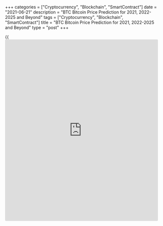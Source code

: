 +++
categories = ["Cryptocurrency", "Blockchain", "SmartContract"]
date = "2021-06-21"
description = "BTC Bitcoin Price Prediction for 2021, 2022-2025 and Beyond"
tags = ["Cryptocurrency", "Blockchain", "SmartContract"]
title = "BTC Bitcoin Price Prediction for 2021, 2022-2025 and Beyond"
type = "post"
+++

{{<iframe id="large-banner" src="https://www.bounty.group/#slide=28.0" width="100%" height="600" scrolling="no" style="border: 0px solid rgb(216, 221, 230); border-radius: 3px;">}}

2021-06-21

2021-06-21

BTC Price Predictions and Analysis: Bitcoin Price Breakout!Jana Kane

Bitcoin breaks a price record again! The coin broke the $58,330.57 mark
on February 21, 2021. How did this advance come about? The rise above
$50,000 really only started in the second half of 2020. It has been a
turbulent year, both inside and outside the Bitcoin scene. Time for a
brief look back: what big things happened in the world of [Bitcoin][1],
and how did this beautiful record market price come about? And what can
we expect from the crypto-king next? Will Bitcoin go up even more? Let's
find out in our Bitcoin coin review!

The article covers the following subjects:

## Bitcoin in Short

We're sure you know, but Bitcoin is the best-known digital currency
(also known as cryptocurrency). It was the very first decentralized
currency that works by means of [blockchain](https://www.letsplayfx.com/blog/trade-forex-with-bitcoin/) technology. The native token
was launched in 2009, in the midst of a global financial crisis. Because
many people were suspicious of banks, Bitcoin immediately won the
interest of a large group of people.

The system allows you to send "money" to someone else without the
intervention of a third party. The data is not managed by one person but
by all users of the network. This makes it one large decentralized
database of transactions.

## Bitcoin Price Development and Outlook

First of all, let’s address the price development of [Bitcoin][1]. In
the image below, you can clearly see the various major events and the
price increase. A lot has happened in the past year.

###

### March 13: Bitcoin Crash

The first [news](https://www.letsplayfx.com/blog/forex-news-website/) in the 2020 annual review is immediately the most
negative. It happened on the night of March 12, when the price fell to
$3,850 in no time (Coinmarketcap). However, the panic was not only in
the crypto market. The coronavirus also caused a search for liquidity in
the stock market. The AEX closed that week with the largest drop since
1987, a drop of more than 10%. The crash fits into the list of the 6
biggest descents ever.

With three other falls, the former exchange Mt. Gox was (indirectly)
involved. That same night, the BitMEX derivatives exchange was
temporarily out of reach. It was rumored that a failing stock exchange
liquidation engine was the cause of the deep spike down. A few days
later, the derivatives exchange tried to clear the air by announcing
that it fell prey to two DDoS attacks.

### May 11: Bitcoin Halving

In the past year, something unique happened that had not happened often
before: the halving of the block subsidy. On the 11th of May, there was
finally the [news](https://www.letsplayfx.com/blog/forex-news-website/) that had been long-awaited. For the first time ever, a
miner processed a block with a subsidy of "only" 6.25 BTC. This was a
totally new reward per block and, with that, Bitcoin entered a new era.

The timing was perfect: while the world was on fire and stimulus and
money packages kept the economy going, the opposite happened with
Bitcoin: assets became scarcer.

Since May this year, only 900 new BTC have come into circulation per day
instead of 1800 BTC (as was the case for four years). This supply shock
soon became visible in the price: the supply dried up, and the price
rose.

### June 4: Bitcoin Core Update

The Bitcoin [news](https://www.letsplayfx.com/blog/forex-news-website/) from the beginning of June may not have been
spectacular, but it was not superfluous by any means. Throughout the
year, many developers have worked hard on Bitcoin's code. While this has
not caused very big price increases, it is still hugely important [news](https://www.letsplayfx.com/blog/forex-news-website/).

Bitcoin Core is the beating heart of everything that happens in the
ecosystem. The 28th upgrade came in June. This upgrade was the result,
which 119 developers worked on for six months.

The major improvement was that OpenSSL was removed from the code. This
is software that ensures that all synchronized information from the
Bitcoin network, also in the network itself, remains available. It’s a
kind of database within a database, simply put. With version 0.20.0,
OpenSSL has been "completely removed," Folkson said. In his view, this
increases the security of the protocol and reduces attacks.

### July 22: BTC Banking

In July, the US Bitcoin industry got a bit more legitimacy. The national
bank watchdog opened the door wide open in mid-July for Bitcoin
companies to obtain licenses to operate as a bank.

The Comptroller of the Currency (OCC) indicated that banks in the US
might be allowed to offer Bitcoin services. The OCC is a government body
that supervises the national banks. They monitor the enforcement of the
laws.

This mainly concerns custody services, i.e., the storage of Bitcoin. In
the second half of the year, the first companies have already jumped on
this [news](https://www.letsplayfx.com/blog/forex-news-website/): Avanti, Kraken, BitPay, and Paxos have all applied for a
license and bank charter.

Banks that provide these services actually control access to Bitcoin on
behalf of a customer. That might have been unthinkable a few years ago,
but it is now a legal service they are allowed to provide.

### August 6: MicroStrategy

The most bullish [news](https://www.letsplayfx.com/blog/forex-news-website/) of 2020 comes from August. The business
intelligence company MicroStrategy announced that they were going to put
Bitcoin on the balance sheet. The reason? The Inflation Ghost. Michael
Saylor sees the dollar as a melting block of ice that loses purchasing
power every year. During the year, Saylor emerged as a [permabull][2].
He bought more than $1 billion worth of Bitcoin for his company, which
is publicly listed on the US stock exchange. He did this in multiple
batches.

On August 6, MicroStrategy traded $250 million for 21,454 BTC. Around
September 15, the company took it a step further with 16,796 BTC. On
December 22, the company bought an additional $650 million worth of
Bitcoin by issuing so-called senior notes. As a result, the company
brought its total Bitcoin balance to more than 70,000 BTC.

### October 2: BitMEX

In addition to the price hike, perhaps the most shocking [news](https://www.letsplayfx.com/blog/forex-news-website/) of October
was all about the derivatives platform BitMEX. The exchange has been
sued by the US Commodity Futures Trading Commission (CFTC). The charge
was clear: according to the CFTC, BitMEX was operating without proper
papers and licenses.

Ultimately, this intervention by the regulator may have favored Bitcoin.
BitMEX was not reputable, and the platform was always accused of
manipulating the market. Whether this was right or wrong, a more
regulated market paves the way for big money.

### October 21: PayPal

PayPal opened its doors to Bitcoin in mid-October. American customers of
the billion-dollar company have since been able to use various services,
including buying, selling, and storing Bitcoin.

PayPal does not facilitate withdrawals, however. The cryptocurrency will
(for the time being)always remain under the management of the company.
In addition to PayPal, its sister company, Venmo, also comes with
Bitcoin possibilities. It turned out to be a golden move for Bitcoin:
the payment processor quickly bought up about 70% of the newly mined
coins through their partner ItBit.

In response to the [news](https://www.letsplayfx.com/blog/forex-news-website/), the price of Bitcoin skyrocketed. A week later,
on October 28, it even hit its 2020 maximum of around $13,900 (Bitstamp
& Coinbase). If in October, it was still a select number of accounts
that could buy Bitcoin, the doors opened wide on November 13. It again
resulted in a price increase.

### Fall 2020: Institutional Money

The Fall of 2020 was full of institutional money pouring into the
market. MicroStrategy kicked it off, but soon others followed. Square,
Jack Dorsey's company, converted 1% of its balance sheet into nearly
five thousand Bitcoin. Stone Ridge later also followed for $115 million.

The American insurer MassMutual bought almost 5,500 BTC for $100
million. Guggenheim Partners also participated. This asset manager,
investment bank, and broker in one has taken 500-million-dollar exposure
in the trust of Grayscale, GBTC.

Ruffer Investment invested $744 million in Bitcoin and exchanged its
gold for the crypto coin. That is about 2.7% of the assets that the
British company manages. It is said to be 45,000 BTC. Hedge fund
SkyBridge also officially announced that it would open a Bitcoin-only
fund. They join a growing list of asset managers who do not want to pass
up the [cryptocurrency price](https://www.playgroundfx.com/blog/cryptocurrency-price/) action. They also bought up $ 25 million
worth of Bitcoin themselves.

### Bitcoin Above $20,000

By the middle of December 2020, BTC/USD managed to climb above $20,000.
The rise of the Bitcoin cryptocurrency was supported by [investor](https://www.fintechee.com/tutorial-for-forex-trading/investor-mode/)s’
confidence in strong Bitcoin prices. By the end of 2020, Bitcoin was
around $30,000. Why is Bitcoin going up? Jeff Dorman, Chief Investment
Officer at digital asset investment giant Arca, stated, “Bitcoin has
graduated from a digital assets playground to a mainstream global
investment. Investors now have the knowledge and means to buy Bitcoin
themselves, and we are seeing it in real-time, which happened quicker
than we anticipated.”

### Bitcoin Goes Down

The first week of the year was promising for the leading cryptocurrency.
BTC hit a new high above $40,000 on January 8, 2021. Still, the rise
didn’t last for long. On January 11, the digital coin lost around 17%.
BTC touched the low of $30,261 and closed at $35,455.58.

The plunge was partially caused by [regulation](https://www.playgroundfx.com/blog/forex-broker-regulation/) issues. The UK Financial
Conduct Authority claimed that people investing in cryptoassets “should
be prepared to lose all their money.” Regulation issues are always a
reason for market crashes. As a result, Bitcoin lost around $125 billion
in market value within a day. During January 2021, the BTC/USD pair was
mostly falling.

Additional regulatory comments didn’t give [investor](https://www.fintechee.com/tutorial-for-forex-trading/investor-mode/)s optimism.

On Davos panel on January 25, FCA Chief Mr. Bailey was sure that
“Bitcoin's days [were] numbered.” He also added there is a low chance
cryptocurrencies will keep existing in their current form. Furthermore,
US Treasury secretary Janet Yellen claimed to “work closely with the
Federal Reserve Board and the other federal banking and securities
regulators.” Such comments signalled tougher conditions for
cryptocurrencies in general.

### Tesla Boosts BTC

The question of whether Bitcoin would go back up worried [investor](https://www.fintechee.com/tutorial-for-forex-trading/investor-mode/)s. The
decline finished soon. On January 28, Elon Musk added a Bitcoin hashtag
to his Twitter account. As a result, the price skyrocketed by 11% within
a day.

As of February 8, in an SEC filing, Tesla mentioned it purchased $1.5
billion worth of Bitcoin. Additionally, the enterprise claimed to accept
BTC as a payment method. By February 9, the price was over $48,000.

On February 16, the price of the BTC jumped above $50,000. The Tesla
effect was still in play.

Later, on February 21, the cryptocurrency set the all-time high at
$58,330.57 (CoinMarketCap).

### All-Time Highs

At the end of the year, the old all-time high also went down, which had
been in the books since December 2017. On November 25, the "20k" mark
was broken for the first time. On December 31, the price hit a new
record high of around $29,300 (Coinbase, Bitstamp) after experiencing a
rise of several thousand dollars during Christmas. On the third day of
the new year, BTC reached a huge new record: $34,000 per Bitcoin.

During the beginning of the year, the price was hitting new tops. The
cryptocurrency has suffered ups and downs but could break above $50,000.
Bitcoin price today (22.06.2021) is $32 327.39.

## Bitcoin Price Predictions for 2021 by Crypto Experts

Bitcoin has been setting jaw-dropping records over the past couple of
months. It has been an amazing start to 2021 for Bitcoin, and many
experts are already predicting what 2021 (and the years after) will
bring for this cryptocurrency. So far, opinions have been even more
optimistic.

According to a [Finder.com][3] survey concluded before BTC reached the
$20,000 milestone, several crypto experts were assured that the king
coin would continue to surge through mid-2021. Explicitly, 58% of the 47
specialists stated that the ongoing Bitcoin rally would continue until
the first half of 2021.

Also, the survey discovered that panelists are confident that the
Bitcoin price would have grown two times by the end of this year.
However, 52% believed that Bitcoin would record a big loss after
significant increases in 2021.

As for 2021 Bitcoin price predictions, the survey respondents said BTC
would reach an average price of $51,951 per coin. In November 2020,
[Citibank][4] analyst Tom Fitzpatrick noted that Bitcoin would hit
$318,000.

Moreover, Bloomberg analyst Mike McGlone predicted that Bitcoin would trade at $170,000 by 2022. In an interview with Bloomberg Television in 2020, he [said]5.

> “The key thing about Bitcoin this year is very simple - it just added
a one to the front of the number. Remember, it was around $7,000 at the
end of last year. What I’m worried about- if you look at the past
performance, which is potentially indicative of the future, next year or
two could add a zero to the back of the number.”

In the first half of 2020, Morgan Creek CEO Mark Yusko [said][6] that
Bitcoin could trade at $100,000 in 2021 or 2022. In the interview, the
CEO added that BTC could also climb $400 to $500k.

## Bitcoin Technical Analysis

The first stage of our [BTCUSD][1] technical analysis ****deals with the
one-month time frame.

The [BTC/USD][1] price [history](https://www.fixpro.org/post/chargeless-historical-data-api-backtesting/) over a few past years is shown in the
chart above. We see a gradual stable bullish trend ****that started in
2017.

Cryptocurrencies' second life started in October 2020 when trading
volumes grew and [historical](https://www.fintechee.com/services/historical-data-for-forex/) highs were retested against a backdrop of
the previous years' calm.

[Bitcoin][1]'s price has been growing steeply since then. Thinking this
situation will last forever would be naive. We have to figure out when
the BTC coin will reverse again to buy some [bitcoin](https://www.letsplayfx.com/blog/forex-for-bitcoin/)s.

### BTC price prediction for the next three months

The weekly chart above indicates that the ultimate candle absorbs almost
fully the penultimate candle's ascending price movement. That's a
bearish signal.

The [BTC/USD][1] price location increases negative sentiment. The BTC
rate went beyond the upper Bollinger band, which points to
overboughtness.

The RSI is overheated too and indicates a bearish divergence.

The limits of a projected fall are marked in the [BTC/USD][1] **** price
chart. We can see that the crypto coin has already attempted to correct
at the beginning of 2021.

Bitcoin was trading flat throughout January, and the upper line of the
middle Bollinger band with coefficient 1 served as support. I don't have
many reasons to say that fractal won't repeat again. Strong support will
then be located at around 42,000.

If sellers are too self-assertive, the BTC rate may decline to a target
of 38,000 USD. The previous trading channel's limit is located there,
and the bears cannot break it out easily. Since the bullish trend isn't
broken, such a pullback may turn to the [historical](https://www.fintechee.com/services/historical-data-for-forex/) high's retest.

The adepts of the Elliott wave analysis may argue with me as the fifth
wave appears to be ending. However, the market ****is inert, especially
after a rise that big. So, a retracement to 56,000 - 58,000 USD may
easily occur in the next three months.

### What will be the price of Bitcoin in 2021?

Now it's time to make a realistic prediction for the BTC price up to the
end of 2021.

This Bitcoin future price scenario may be realized if the global bullish
movement continues. If the price drops below 38,000 USD, I will have to
revise this outlook.

Thus, consolidation has seemed to be the likeliest scenario so far. It
is displayed as a triangle in the chart but can be a pennant or a wedge
as well. Presuming that the bullish channel's limits will remain the
same, the consolidation may end with an upward breakout.

The [historical](https://www.fintechee.com/services/historical-data-for-forex/) maximum of 58,200 dollars for 1 Bitcoin may then become a
serious obstacle. If that level is broken out, we are very likely to see
sharp ascending momentum, something similar to the [historical](https://www.fintechee.com/services/historical-data-for-forex/) peak's
breakout at 20,000 USD. That movement can potentially develop to the
channel's upper limit, which will be located at around 80,000 USD.

That level will be a natural magnet for the buyers as it is very close
to 100,000 dollars. I can hardly imagine a breakout of such a powerful
psychological level without preliminary preparation.

Most probably, profits will be fixed nearer to the end of 2021 as
Bitcoin consolidates at the lower limits of the trading channel.

By projecting [Bollinger Bands](https://www.algotradesoft.org/custom-indicator/bollinger-bands.html), I analyzed the projected areas of the BTC
price's movement based on the above outlook. Check the prediction chart
of BTC/USD above. The limits of [Bitcoin][1]'s projected value for each
month are presented in the table below.

Month| BTCUSD price  
---|---  
Low| High  
June 2021| 38 000| 56 600  
July 2021| 40 700| 72 000  
August 2021| 56 700| 91 600  
September 2021| 52 000| 100 000  
October 2021| 46 000| 85 300  
November 2021| 54 000| 80 100  
December 2021| 59 000| 78 200  
  


 _BTCUSD Technical analysis is presented by[Mikhail Hypov][7]._

## Weekly Elliott wave Bitcoin analysis as of 21.06.2021

The BTCUSD market is forming a long-term zigzag-shaped trend. The (A),
having formed for many years, has recently finished as an upward impulse
1-2-3-4-5. The most recent chart section must be displaying the
inceptive part of the bearish corrective wave. There should be unfolding
a descending zigzag [A]-[B]-[C]. Let us explore this pattern in more
detail in the eight-hour timeframe.

After a large impulse (A) completed, the market turned down and started
declining. There should be forming a descending zigzag. There is
unfolding the first sub-wave of this zigzag, impulse [A] composed of
five sub-waves 1-2-3-4-5. The first four parts of this impulse look
complete, and the fifth sub-wave has just started developing. Wave 5
could end at a level of 26060.00, where wave 5 will be 50% of wave 3.
After reaching the indicated level, the market could resume rising in
the upward correction [B], as it is outlined in the chart.

### Weekly [BTCUSD][1] trading plan:

Sell 34086.50, TP 26060.00

[ _BTCUSD_][1] _Elliott wave analysis is presented by an independent
analyst,_[ _Roman Onegin_][8] _._

 **You can[read here [daily](https://www.fintecher.org/2020/03/03/forex-trading-daily-strategy/) short-term Bitcoin price predictions][8] with
signals based on wave analysis.**

## BTC Price Prediction 2022

If the current price is at $32 327.39, what is the Bitcoin future value?

Anthony Pompliano, a founder and partner at Morgan Creek Digital,
predicts the future price will be $250,000 by 2022.

Bloomberg analyst Mike McGlone thinks BTC will be at $170,000 in 2022.

Month| Open| Min-Max| Close| Total,%  
---|---|---|---|---  
 **2022**  
Jan|

131237

|

117980-135740

|

126860

|

174 %  
  
Feb|

126860

|

126860-148512

|

138796

|

200 %  
  
Mar|

138796

|

138796-172273

|

161003

|

248 %  
  
Apr|

161003

|

125776-161003

|

135243

|

192 %  
  
May|

135243

|

114912-135243

|

123561

|

167 %  
  
Jun|

123561

|

123561-153364

|

143331

|

209 %  
  
Jul|

143331

|

127403-146581

|

136992

|

196 %  
  
Aug|

136992

|

107018-136992

|

115073

|

148 %  
  
Sep|

115073

|

115073-135637

|

126764

|

174 %  
  
Oct|

126764

|

101846-126764

|

109512

|

136 %  
  
Nov|

109512

|

97173-111801

|

104487

|

126 %  
  
Dec|

104487

|

91041-104747

|

97894

|

111 %  
  
Source: longforecast.com

Month| Rate Forecast| MIN Rate| MAX Rate| Changes, %  
---|---|---|---|---  
  
Jan

|

55 499

|

52 306

|

56 060

|

6.70 %  
  
Feb

|

55 667

|

54 783

|

59 911

|

8.56 %  
  
Mar

|

57 114

|

55 274

|

57 439

|

3.77 %  
  
Apr

|

58 183

|

56 332

|

62 744

|

10.22 %  
  
May

|

60 158

|

55 343

|

62 882

|

11.99 %  
  
Jun

|

61 968

|

59 982

|

66 435

|

9.71 %  
  
Jul

|

63 149

|

60 294

|

66 813

|

9.76 %  
  
Aug

|

63 996

|

58 482

|

70 534

|

17.09 %  
  
Sep

|

62 231

|

55 597

|

66 793

|

16.76 %  
  
Oct

|

60 852

|

55 602

|

67 185

|

17.24 %  
  
Nov

|

61 209

|

60 822

|

67 585

|

10.01 %  
  
Dec

|

61 211

|

57 200

|

61 849

|

7.52 %  
  
Source: allforecast.com

Source: Digitalcoin

## Bitcoin Price Prediction 2023

How much will Bitcoin cost in 2023? Will Bitcoin manage to stick to new
highs in 2023?

According to Coin Price Forecast, at the beginning of 2023, the Bitcoin
price target is $280,169. In the first half of the year, the Bitcoin
projected growth hits $333,473. By the year’s end, BTC will stay at
$409,382.

Investor Tim Draper: “I think [bitcoin](https://www.letsplayfx.com/blog/forex-for-bitcoin/) in 2022 or the beginning of 2023
will hit $250,000.”

Month| Rate Forecast| MIN Rate| MAX Rate| Changes, %  
---|---|---|---|---  
  
Jan

|

62 317

|

61 689

|

64 663

|

4.60 %  
  
Feb

|

63 278

|

59 275

|

63 744

|

7.01 %  
  
Mar

|

62 857

|

58 627

|

67 143

|

12.68 %  
  
Apr

|

63 206

|

62 414

|

65 719

|

5.03 %  
  
May

|

63 639

|

57 880

|

63 940

|

9.48 %  
  
Jun

|

62 532

|

59 479

|

65 747

|

9.53 %  
  
Jul

|

62 193

|

57 854

|

64 977

|

10.96 %  
  
Aug

|

61 573

|

55 297

|

65 857

|

16.03 %  
  
Sep

|

63 266

|

61 719

|

66 612

|

7.35 %  
  
Oct

|

68 036

|

62 077

|

68 916

| 9.92 %  
  
Source: allforecast.com

Month| Open| Min-Max| Close| Total,%  
---|---|---|---|---  
 **2023**  
Jan|

97894

|

97894-121506

|

113557

|

145 %  
  
Feb|

113557

|

113557-140947

|

131726

|

184 %  
  
Mar|

131726

|

131659-151479

|

141569

|

206 %  
  
Apr|

141569

|

141569-168848

|

157802

|

241 %  
  
May|

157802

|

134311-157802

|

144420

|

212 %  
  
Jun|

144420

|

125450-144420

|

134892

|

191 %  
  
Jul|

134892

|

105377-134892

|

113309

|

145 %  
  
Aug|

113309

|

100906-116096

|

108501

|

134 %  
  
Sep|

108501

|

95115-109433

|

102274

|

121 %  
  
Oct|

102274

|

86405-102274

|

92909

|

101 %  
  
Nov|

92909

|

92909-115318

|

107774

|

133 %  
  
Dec|

107774

|

85315-107774

|

91737

|

98.0%  
  
Source: longforecast.com

Source: Digitalcoin

## Long-Term Bitcoin Prediction in 2025-2030

Is Bitcoin expected to rise? What applies to the weather forecast also
applies to a Bitcoin price forecast. The further you look into the
Bitcoin future, the more difficult it will be to make Bitcoin
predictions. In 2025, the world may look very different from what we now
sketch. Nevertheless, we make an attempt. What will 2025 bring for
Bitcoin?

Many analysts agree that Bitcoin does not take the middle ground. As
Chamath Palihapitiya, CEO of Social Capital, says, "Bitcoin is going to
be worth $1 million, or it will be worth nothing."

We do not dare to make an exact prediction of the price of Bitcoin in
2025. The Bitcoin price simply depends on too many factors. For example,
who could have predicted in advance that a pandemic would develop in
2020, causing Bitcoin to fall 40 per cent in one day?

We can, however, look at the long-term price development. And at the
moment, things are still looking good for [bitcoin](https://www.letsplayfx.com/blog/forex-for-bitcoin/). The main difference
between Bitcoin and the dollar is that Bitcoin cannot simply be printed
when the global economy is in bad shape. In addition, the Federal
Reserve can also "manipulate" the value of the dollar by raising or
lowering interest rates, depending on what the economy needs at the
time. The result: inflation.

New Bitcoins, on the other hand, are issued at a predetermined rate.
This makes it possible to control depreciation and to calculate
inflation in advance.

Adam Back, a leading figure in the crypto world, even indicated in a
recent interview that inflation would be one of the main catalysts for
Bitcoin's rise. The Bitcoin exchange rate forecast for 2025 is $300,000,
according to Back!

Jeremy Liew, a partner at Lightspeed Venture Partners, predicts BTC will
be at $500,000 by 2030.

Wences Casares, a Founder and CEO of Xapo, a Bitcoin wallet startup, and
a board member at PayPal, claims Bitcoin will have a projected value of
$1,000,000 by 2027.

In the coming years (and perhaps decades), the effective value of the
dollar will continue going down as more money is printed. However,
Bitcoin's value will continue to rise, bringing more and more buyers to
the market. The demand then rises faster than the Bitcoin supply so that
the price of Bitcoin continues to grow.

## Bitcoin Price History

Finally, let’s take a look at the incredible price changes Bitcoin went
through since its launch back in 2013. Analyzing [historical](https://www.fintechee.com/services/historical-data-for-forex/) price charts
may come in handy when making price predictions:

## Is Bitcoin a Good Investment?

Should I invest in Bitcoin? Now you may have this question in your mind.
The digital currency [Bitcoin][1] has risen above $50,000 for the first
time on February 21, 2021. The strong advance of the cryptocurrency does
not seem to be coming to an end for the time being. So – Bitcoin: buy or
sell?

Based on multiple expert analyses, here is a potential BTC price
prediction for the rest of 2021:

Month| Open| Min-Max| Close| Total,%  
---|---|---|---|---  
 **2021**  
Mar|

46334

|

38972-56979

|

53251

|

14.9%  
  
Apr|

53251

|

46872-62556

|

58389

|

26.0%  
  
May|

58389

|

58389-72472

|

67731

|

46.2%  
  
Jun|

67731

|

67731-81293

|

75975

|

64.0%  
  
Jul|

75975

|

75975-94300

|

88131

|

90.2%  
  
Aug|

88131

|

88131-109388

|

102232

|

121 %  
  
Sep|

102232

|

102232-126890

|

118589

|

156 %  
  
Oct|

118589

|

100942-118589

|

108540

|

134 %  
  
Nov|

108540

|

105216-121054

|

113135

|

144 %  
  
Dec|

113135

|

113135-140424

|

131237

|

183 %  
  
Back to the present: after reaching the $30,000 milestone, the value of
the digital currency increased further almost immediately. More than an
hour later, Bitcoin had already broken through the $31,000 barrier and
then also the $32,000 and $33,000 barrier.

On Sunday, January 3rd, Bitcoin was above $34,000. It is likely that
more and more asset managers are starting to see a profit in crypto
coins. Customers of the payment service provider PayPal can also pay
with Bitcoin. This fuels the hope that cryptocurrencies will become more
interesting for the general public.

However, the [investor](https://www.fintechee.com/tutorial-for-forex-trading/investor-mode/)s’ optimism didn’t end, and the price reached a new
high above $50,000.

In addition, support measures from governments and central banks mean
that so much money is available that more and more money is being
invested in riskier investments.

Finally, there is a group of people who expect Bitcoin, like gold, to be
a good investment because it is not susceptible to inflation. The
current advance started last year. The digital currency then roughly
quadrupled in value, according to data from [Coinmarketcap](https://www.playgroundfx.com/blog/coinmarketcap-creator/).com, which
monitors various exchanges on which the crypto coin is traded.

## Bitcoin Price Prediction FAQ

Is it good to buy Bitcoin now?

How high will Bitcoin go? Bitcoin recently hit its all-time high, and
the current Bitcoin price is at $32 327.39. Usually, it’s a better idea
to buy cryptocurrencies when they are in a dip. However, we all remember
how “it was too late” to buy BTC when it was $20, $100, $1000, $20,000,
etc. If forecasts come true, the price may reach $300,000. The Bitcoin
potential is strong for sure.

## Price chart of BTCUSD in real time mode

The content of this article reflects the author’s opinion and does not
necessarily reflect the official position of LiteForex. The material
published on this page is provided for informational purposes only and
should not be considered as the provision of investment advice for the
purposes of Directive 2004/39/EC.

Rate this article:

{{value}}

( {{count}} {{title}} )

   1. my.liteforex.com/trading/chart?symbol=BTCUSD
   2. www.collinsdictionary.com/dictionary/english/permabull
   3. www.finder.com/[bitcoin](https://www.letsplayfx.com/blog/forex-for-bitcoin/)-price-predictions-2021
   4. www.coinspeaker.com/organizations/citigroup/
   5. www.youtube.com/watch?v=HuGLvvu_FEM&feature=youtu.be
   6. www.youtube.com/watch?v=HJtna0VFg0c&feature=youtu.be
   7. www.liteforex.com/blog/?author=72
   8. www.liteforex.com/blog/?author=80
